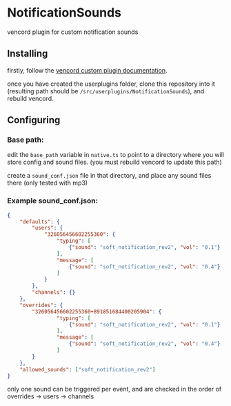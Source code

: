 # NotificationSounds
vencord plugin for custom notification sounds

## Installing

firstly, follow the [vencord custom plugin documentation](https://docs.vencord.dev/installing/custom-plugins/).

once you have created the userplugins folder, clone this repository into it (resulting path should be `/src/userplugins/NotificationSounds`), and rebuild vencord.

## Configuring

### Base path:
edit the `base_path` variable in `native.ts` to point to a directory where you will store config and sound files. (you must rebuild vencord to update this path)

create a `sound_conf.json` file in that directory, and place any sound files there (only tested with mp3)

### Example sound_conf.json:

```json
{
    "defaults": {
        "users": {
            "326056456602255360": {
                "typing": [
                    {"sound": "soft_notification_rev2", "vol": "0.1"}
                ],
                "message": [
                    {"sound": "soft_notification_rev2", "vol": "0.4"}
                ]
            }
        },
        "channels": {}
    },
    "overrides": {
        "326056456602255360+891851684400205904": {
                "typing": [
                    {"sound": "soft_notification_rev2", "vol": "0.1"}
                ],
                "message": [
                    {"sound": "soft_notification_rev2", "vol": "0.4"}
                ]
        }
    },
    "allowed_sounds": ["soft_notification_rev2"]
}
```

only one sound can be triggered per event, and are checked in the order of overrides -> users -> channels